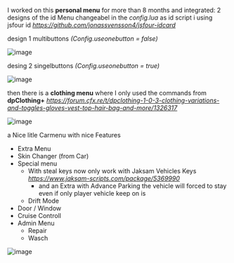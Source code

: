 I worked on this **personal menu** for more than 8 months and integrated:
2 designs of the id Menu changeabel in the *config.lua* as id script i using jsfour id *https://github.com/jonassvensson4/jsfour-idcard*

design 1 multibuttons *(Config.useonebutton = false)*

![image](https://github.com/Partyleonyt/pl_personal/assets/78225189/26693511-e8e7-41e7-ae7d-880e075c4244)

desing 2 singelbuttons *(Config.useonebutton = true)*

![image](https://github.com/Partyleonyt/pl_personal/assets/78225189/1f15243d-f4c6-41f9-9665-7211af128ad1)

then there is a **clothing menu** where I only used the commands from **dpClothing+** *https://forum.cfx.re/t/dpclothing-1-0-3-clothing-variations-and-toggles-gloves-vest-top-hair-bag-and-more/1326317*

![image](https://github.com/Partyleonyt/pl_personal/assets/78225189/e77edb63-1b51-482d-9dd6-9b488856f14f)

a Nice litle Carmenu with nice Features

- Extra Menu
- Skin Changer (from Car)
- Special menu
    - With steal keys now only work with Jaksam Vehicles Keys *https://www.jaksam-scripts.com/package/5369990*
       - and an Extra with Advance Parking the vehicle will forced to stay even if only player vehicle keep on is
    - Drift Mode 
- Door / Window
- Cruise Controll
- Admin Menu
    - Repair
    - Wasch

![image](https://github.com/Partyleonyt/pl_personal/assets/78225189/859583d3-a002-4024-a659-bee7c0da2fb5)
